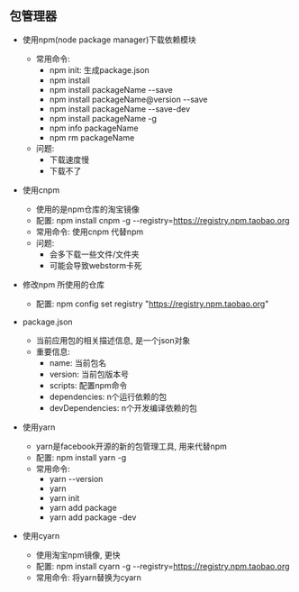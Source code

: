 ## 包管理器
* 使用npm(node package manager)下载依赖模块
  * 常用命令:
    * npm init: 生成package.json
    * npm install
    * npm install packageName --save
    * npm install packageName@version --save
    * npm install packageName --save-dev
    * npm install packageName -g
    * npm info packageName
    * npm rm packageName
  * 问题:
    * 下载速度慢
    * 下载不了
* 使用cnpm
  * 使用的是npm仓库的淘宝镜像
  * 配置: npm install cnpm -g --registry=https://registry.npm.taobao.org
  * 常用命令: 使用cnpm 代替npm
  * 问题:
    * 会多下载一些文件/文件夹
    * 可能会导致webstorm卡死
        
* 修改npm 所使用的仓库
  * 配置: npm config set registry "https://registry.npm.taobao.org"

* package.json
  * 当前应用包的相关描述信息, 是一个json对象
  * 重要信息:
    * name: 当前包名
    * version: 当前包版本号
    * scripts: 配置npm命令
    * dependencies: n个运行依赖的包
    * devDependencies: n个开发编译依赖的包
    
* 使用yarn
  * yarn是facebook开源的新的包管理工具, 用来代替npm
  * 配置: npm install yarn -g
  * 常用命令: 
    * yarn --version
    * yarn
    * yarn init
    * yarn add package
    * yarn add package -dev
        
* 使用cyarn
	* 使用淘宝npm镜像, 更快
    * 配置: npm install cyarn -g --registry=https://registry.npm.taobao.org
    * 常用命令: 将yarn替换为cyarn